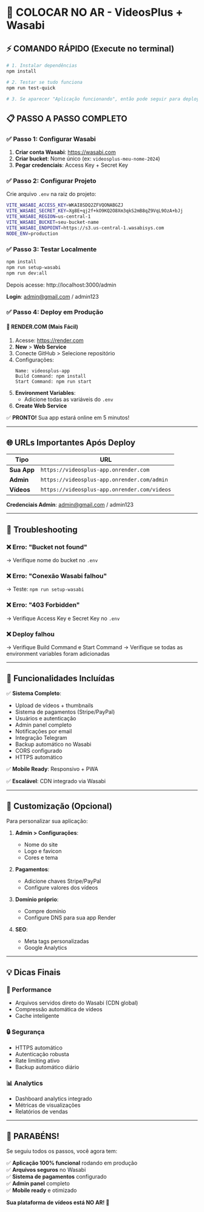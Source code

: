 # 🚀 COLOCAR NO AR - VideosPlus + Wasabi

## ⚡ COMANDO RÁPIDO (Execute no terminal)

```bash
# 1. Instalar dependências
npm install

# 2. Testar se tudo funciona
npm run test-quick

# 3. Se aparecer "Aplicação funcionando", então pode seguir para deploy
```

## 📋 PASSO A PASSO COMPLETO

### ✅ Passo 1: Configurar Wasabi

1. **Criar conta Wasabi**: https://wasabi.com
2. **Criar bucket**: Nome único (ex: `videosplus-meu-nome-2024`)
3. **Pegar credenciais**: Access Key + Secret Key

### ✅ Passo 2: Configurar Projeto  

Crie arquivo `.env` na raiz do projeto:
```bash
VITE_WASABI_ACCESS_KEY=WKAI8SDQ2ZFVQONABGZJ
VITE_WASABI_SECRET_KEY=Xg8E+qj2f+kO9KQ2O8Xm3qkS2mB8qZ9VqL9OzA+bJj
VITE_WASABI_REGION=us-central-1
VITE_WASABI_BUCKET=seu-bucket-name
VITE_WASABI_ENDPOINT=https://s3.us-central-1.wasabisys.com
NODE_ENV=production
```

### ✅ Passo 3: Testar Localmente

```bash
npm install
npm run setup-wasabi
npm run dev:all
```

Depois acesse: http://localhost:3000/admin

**Login**: admin@gmail.com / admin123

### ✅ Passo 4: Deploy em Produção

#### 🎯 RENDER.COM (Mais Fácil)

1. Acesse: https://render.com
2. **New** > **Web Service**
3. Conecte GitHub > Selecione repositório
4. Configurações:
   ```
   Name: videosplus-app
   Build Command: npm install
   Start Command: npm run start
   ```
5. **Environment Variables**:
   - Adicione todas as variáveis do `.env`
6. **Create Web Service**

✅ **PRONTO!** Sua app estará online em 5 minutos!

---

## 🌐 URLs Importantes Após Deploy

| Tipo | URL |
|------|-----|
| **Sua App** | `https://videosplus-app.onrender.com` |
| **Admin** | `https://videosplus-app.onrender.com/admin` |
| **Vídeos** | `https://videosplus-app.onrender.com/videos` |

**Credenciais Admin**: admin@gmail.com / admin123

---

## 🔧 Troubleshooting

### ❌ Erro: "Bucket not found"
→ Verifique nome do bucket no `.env`

### ❌ Erro: "Conexão Wasabi falhou"  
→ Teste: `npm run setup-wasabi`

### ❌ Erro: "403 Forbidden"
→ Verifique Access Key e Secret Key no `.env`

### ❌ Deploy falhou
→ Verifique Build Command e Start Command
→ Verifique se todas as environment variables foram adicionadas

---

## 📱 Funcionalidades Incluídas

✅ **Sistema Completo**:
- Upload de vídeos + thumbnails
- Sistema de pagamentos (Stripe/PayPal)
- Usuários e autenticação
- Admin panel completo
- Notificações por email
- Integração Telegram
- Backup automático no Wasabi
- CORS configurado
- HTTPS automático

✅ **Mobile Ready**: Responsivo + PWA

✅ **Escalável**: CDN integrado via Wasabi

---

## 🎯 Customização (Opcional)

Para personalizar sua aplicação:

1. **Admin > Configurações**: 
   - Nome do site
   - Logo e favicon
   - Cores e tema

2. **Pagamentos**:
   - Adicione chaves Stripe/PayPal
   - Configure valores dos vídeos

3. **Domínio próprio**:
   - Compre domínio
   - Configure DNS para sua app Render

4. **SEO**:
   - Meta tags personalizadas
   - Google Analytics

---

## 💡 Dicas Finais

### 🚀 Performance
- Arquivos servidos direto do Wasabi (CDN global)
- Compressão automática de vídeos
- Cache inteligente

### 🔒 Segurança  
- HTTPS automático
- Autenticação robusta
- Rate limiting ativo
- Backup automático diário

### 📊 Analytics
- Dashboard analytics integrado
- Métricas de visualizações
- Relatórios de vendas

---

## 🎉 PARABÉNS!

Se seguiu todos os passos, você agora tem:

✅ **Aplicação 100% funcional** rodando em produção  
✅ **Arquivos seguros** no Wasabi  
✅ **Sistema de pagamentos** configurado  
✅ **Admin panel** completo  
✅ **Mobile ready** e otimizado  

**Sua plataforma de vídeos está NO AR! 🚀**
